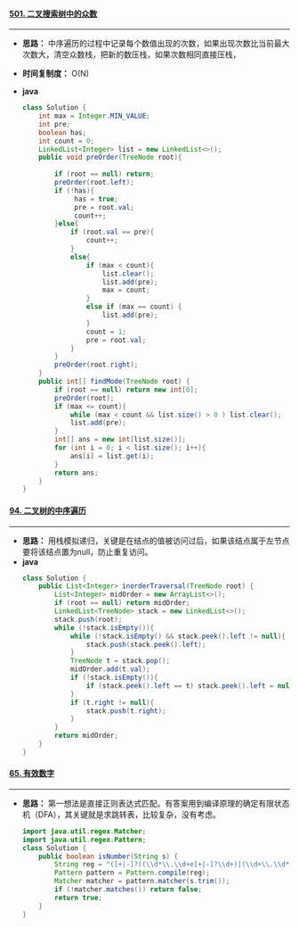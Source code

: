 #### [501. 二叉搜索树中的众数](https://leetcode-cn.com/problems/find-mode-in-binary-search-tree/)
---
- **思路：** 中序遍历的过程中记录每个数值出现的次数，如果出现次数比当前最大次数大，清空众数栈，把新的数压栈，如果次数相同直接压栈，
- **时间复制度：** O(N)
- **java**

	```java
	class Solution {
	    int max = Integer.MIN_VALUE;
	    int pre;
	    boolean has;
	    int count = 0;
	    LinkedList<Integer> list = new LinkedList<>();
	    public void preOrder(TreeNode root){
	        
	        if (root == null) return;
	        preOrder(root.left);
	        if (!has){
	             has = true;
	             pre = root.val;
	             count++;
	        }else{
	            if (root.val == pre){
	                count++;
	            } 
	            else{
	                if (max < count){
	                    list.clear();
	                    list.add(pre);
	                    max = count;
	                }
	                else if (max == count) {
	                    list.add(pre);
	                }
	                count = 1;
	                pre = root.val;
	            }
	        }
	        preOrder(root.right);
	    }
	    public int[] findMode(TreeNode root) {
	        if (root == null) return new int[0];
	        preOrder(root);
	        if (max <= count){
	            while (max < count && list.size() > 0 ) list.clear();
	            list.add(pre);
	        }
	        int[] ans = new int[list.size()];
	        for (int i = 0; i < list.size(); i++){
	            ans[i] = list.get(i);
	        }
	        return ans;
	    }
	}
	```
#### [94. 二叉树的中序遍历](https://leetcode-cn.com/problems/binary-tree-inorder-traversal/)
---
- **思路：** 用栈模拟递归，关键是在结点的值被访问过后，如果该结点属于左节点要将该结点置为null，防止重复访问。
- **java**
	```java
	class Solution {
	    public List<Integer> inorderTraversal(TreeNode root) {
	        List<Integer> midOrder = new ArrayList<>();
	        if (root == null) return midOrder;
	        LinkedList<TreeNode> stack = new LinkedList<>();
	        stack.push(root);
	        while (!stack.isEmpty()){
	            while (!stack.isEmpty() && stack.peek().left != null){
	                stack.push(stack.peek().left);
	            }
	            TreeNode t = stack.pop();
	            midOrder.add(t.val);
	            if (!stack.isEmpty()){
	                if (stack.peek().left == t) stack.peek().left = null;
	            }
	            if (t.right != null){
	                stack.push(t.right);
	            }
	        }
	        return midOrder;
	    }
	}
	```

#### [65. 有效数字](https://leetcode-cn.com/problems/valid-number/)
----
- **思路：** 第一想法是直接正则表达式匹配。有答案用到编译原理的确定有限状态机（DFA），其关键就是求跳转表，比较复杂，没有考虑。
	```java
	import java.util.regex.Matcher;
	import java.util.regex.Pattern;
	class Solution {
	    public boolean isNumber(String s) {
	        String reg = "([+|-]?((\\d*\\.\\d+e[+|-]?\\d+)|(\\d+\\.\\d*e[+|-]?\\d+)))|([+|-]?\\d+)|([+|-]?((\\d*\\.\\d+)|(\\d+\\.\\d*)))|([+|-]?\\d+e[+|-]?\\d+)";
	        Pattern pattern = Pattern.compile(reg);
	        Matcher matcher = pattern.matcher(s.trim());
	        if (!matcher.matches()) return false;
	        return true;
	    }
	}
	```
